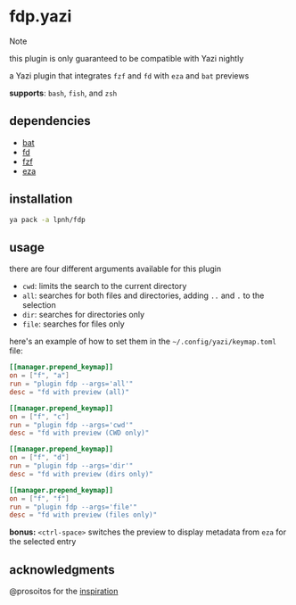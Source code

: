 # fdp.yazi

> [!NOTE]
> this plugin is only guaranteed to be compatible with Yazi nightly

a Yazi plugin that integrates `fzf` and `fd` with `eza` and `bat` previews

**supports**: `bash`, `fish`, and `zsh`

## dependencies

- [bat](https://github.com/sharkdp/bat)
- [fd](https://github.com/sharkdp/fd)
- [fzf](https://junegunn.github.io/fzf/)
- [eza](https://eza.rocks/)

## installation

```sh
ya pack -a lpnh/fdp
```

## usage

there are four different arguments available for this plugin

- `cwd`: limits the search to the current directory
- `all`: searches for both files and directories, adding `..` and `.` to the selection
- `dir`: searches for directories only
- `file`: searches for files only

here's an example of how to set them in the `~/.config/yazi/keymap.toml` file:

```toml
[[manager.prepend_keymap]]
on = ["f", "a"]
run = "plugin fdp --args='all'"
desc = "fd with preview (all)"

[[manager.prepend_keymap]]
on = ["f", "c"]
run = "plugin fdp --args='cwd'"
desc = "fd with preview (CWD only)"

[[manager.prepend_keymap]]
on = ["f", "d"]
run = "plugin fdp --args='dir'"
desc = "fd with preview (dirs only)"

[[manager.prepend_keymap]]
on = ["f", "f"]
run = "plugin fdp --args='file'"
desc = "fd with preview (files only)"
```

**bonus:** `<ctrl-space>` switches the preview to display metadata from `eza`
for the selected entry

## acknowledgments

@prosoitos for the [inspiration](https://github.com/sxyazi/yazi/discussions/2273)
